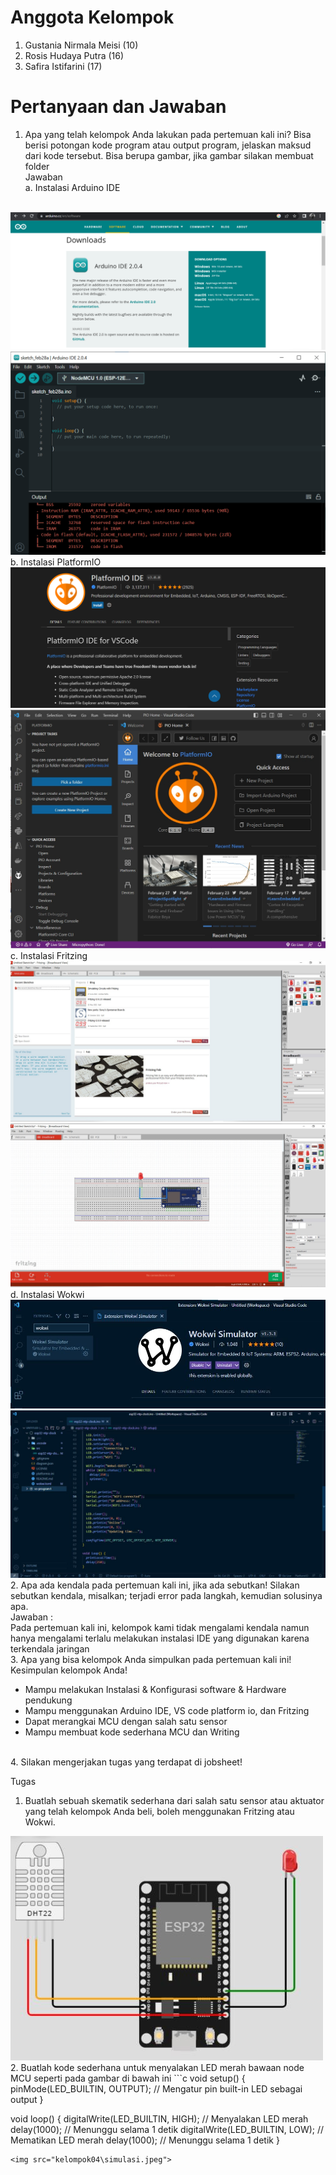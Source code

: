 # Anggota Kelompok
1. Gustania Nirmala Meisi (10)
2. Rosis Hudaya Putra (16)
3. Safira Istifarini (17)

# Pertanyaan dan Jawaban
1.	Apa yang telah kelompok Anda lakukan pada pertemuan kali ini?
Bisa berisi potongan kode program atau output program, jelaskan maksud dari kode tersebut. Bisa berupa gambar, jika gambar silakan membuat folder<br>
Jawaban<br>
a.	Instalasi Arduino IDE
<br>
<img src = "kelompok04\arduino.png">
<img src = "kelompok04\arduino1.png">
<br>
b. Instalasi PlatformIO
<br>
<img src = "kelompok04\platformio.png">
<img src = "kelompok04\platformio1.jpeg">
<br>
c. Instalasi Fritzing
<br>
<img src="kelompok04\fritzing.jpeg">
<img src="kelompok04\fritzing1.jpeg">
<br>
d. Instalasi Wokwi
<br>
<img src="kelompok04\wokwi.jpeg">
<img src="kelompok04\wokwi1.jpeg">

<br>
2.	Apa ada kendala pada pertemuan kali ini, jika ada sebutkan!
Silakan sebutkan kendala, misalkan; terjadi error pada langkah, kemudian solusinya apa. <br>
Jawaban :<br>
Pada pertemuan kali ini, kelompok kami tidak mengalami kendala namun hanya mengalami terlalu melakukan instalasi IDE yang digunakan karena terkendala jaringan

<br>
3.	Apa yang bisa kelompok Anda simpulkan pada pertemuan kali ini! Kesimpulan kelompok Anda!
<br> 

* Mampu melakukan Instalasi & Konfigurasi software & Hardware pendukung
* Mampu menggunakan Arduino IDE, VS code platform io, dan Fritzing
* Dapat merangkai MCU dengan salah satu sensor
* Mampu membuat kode sederhana MCU dan Writing

<br>
4.	Silakan mengerjakan tugas yang terdapat di jobsheet!

Tugas

1. Buatlah sebuah skematik sederhana dari salah satu sensor atau aktuator yang telah kelompok Anda beli, boleh menggunakan Fritzing atau Wokwi.<br>
<img src = "kelompok04\skematik.jpeg">
2. Buatlah kode sederhana untuk menyalakan LED merah bawaan node MCU seperti pada gambar di bawah ini
```c
void setup() {
  pinMode(LED_BUILTIN, OUTPUT);  // Mengatur pin built-in LED sebagai output
}

void loop() {
  digitalWrite(LED_BUILTIN, HIGH);  // Menyalakan LED merah
  delay(1000);  // Menunggu selama 1 detik
  digitalWrite(LED_BUILTIN, LOW);  // Mematikan LED merah
  delay(1000);  // Menunggu selama 1 detik
}
```
<img src="kelompok04\simulasi.jpeg">
